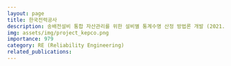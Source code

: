 ```yaml
---
layout: page
title: 한국전력공사
description: 송배전설비 통합 자산관리를 위한 설비별 통계수명 산정 방법론 개발 (2021.10 ~ 2022.09)
img: assets/img/project_kepco.png
importance: 979
category: RE (Reliability Engineering)
related_publications:
---
```


